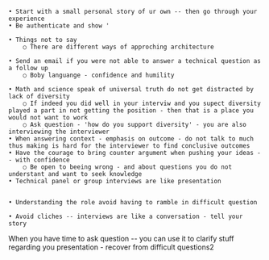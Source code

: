 	• Start with a small personal story of ur own -- then go through your experience
	• Be authenticate and show '

	• Things not to say
		○ There are different ways of approching architecture

	• Send an email if you were not able to answer a technical question as a follow up
		○ Boby languange - confidence and humility

	• Math and science speak of universal truth do not get distracted by  lack of diversity
		○ If indeed you did well in your interviw and you supect diversity played a part in not getting the position - then that is a place you would not want to work
		○ Ask question - 'how do you support diversity' - you are also interviewing the interviewer
	• When answering context - emphasis on outcome - do not talk to much thus making is hard for the interviewer to find conclusive outcomes
	• Have the courage to bring counter argument when pushing your ideas -- with confidence
		○ Be open to beeing wrong - and about questions you do not understant and want to seek knowledge 
	• Technical panel or group interviews are like presentation
	
	
	• Understanding the role avoid having to ramble in difficult question

	• Avoid cliches -- interviews are like a conversation - tell your story
When you have time to ask question -- you can use it to clarify stuff regarding you presentation - recover from difficult questions2